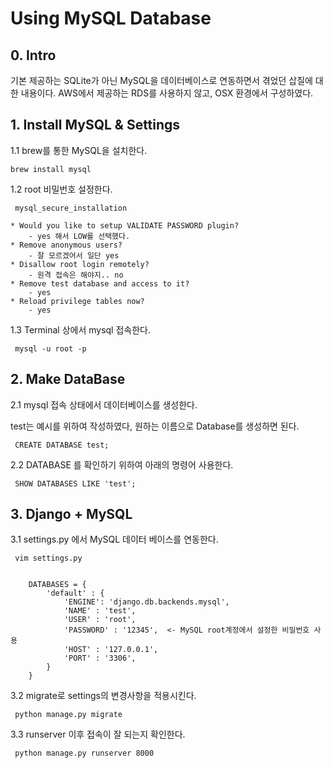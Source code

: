 # Using MySQL Database 

## 0. Intro

기본 제공하는 SQLite가 아닌 MySQL을 데이터베이스로 연동하면서 겪었던 삽질에 대한 내용이다.
AWS에서 제공하는 RDS를 사용하지 않고, OSX 환경에서 구성하였다. 

## 1. Install MySQL & Settings

1.1 brew를 통한 MySQL을 설치한다.

<pre><code>brew install mysql</code></pre>

1.2 root 비밀번호 설정한다.

<pre><code> mysql_secure_installation </code></pre>
	* Would you like to setup VALIDATE PASSWORD plugin? 
		- yes 해서 LOW를 선택했다.
	* Remove anonymous users?
		- 잘 모르겠어서 일단 yes
	* Disallow root login remotely?
		- 원격 접속은 해야지.. no
	* Remove test database and access to it?
		- yes
	* Reload privilege tables now? 
		- yes

1.3 Terminal 상에서 mysql 접속한다.

<pre><code> mysql -u root -p </code></pre>

## 2. Make DataBase 

2.1 mysql 접속 상태에서 데이터베이스를 생성한다.

test는 예시를 위하여 작성하였다, 원하는 이름으로 Database를 생성하면 된다. 

<pre><code> CREATE DATABASE test; </code></pre>


2.2 DATABASE 를 확인하기 위하여 아래의 명령어 사용한다.

<pre><code> SHOW DATABASES LIKE 'test'; </code></pre>

## 3. Django + MySQL

3.1 settings.py 에서 MySQL 데이터 베이스를 연동한다. 

<pre><code> vim settings.py </code></pre>


<pre><code> 
	DATABASES = {
		'default' : {
			'ENGINE': 'django.db.backends.mysql',
			'NAME' : 'test',
			'USER' : 'root',
			'PASSWORD' : '12345',  <- MySQL root계정에서 설정한 비밀번호 사용
			'HOST' : '127.0.0.1',
			'PORT' : '3306',
		}
	}
</pre></code>

3.2 migrate로 settings의 변경사항을 적용시킨다.

<pre><code> python manage.py migrate </code></pre>

3.3 runserver 이후 접속이 잘 되는지 확인한다. 

<pre><code> python manage.py runserver 8000 </code></pre>

